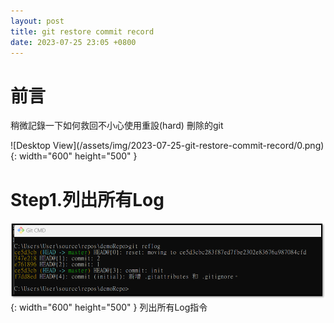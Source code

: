 ```yaml
---
layout: post
title: git restore commit record
date: 2023-07-25 23:05 +0800
---
```


# 前言

<p>稍微記錄一下如何救回不小心使用重設(hard) 刪除的git</p>
![Desktop View](/assets/img/2023-07-25-git-restore-commit-record/0.png){: width="600" height="500" }

# Step1.列出所有Log

![Desktop View](/assets/img/2023-07-25-git-restore-commit-record/3.png){: width="600" height="500" }
列出所有Log指令
<script  type='text/javascript' src=''>

    git reflog


# Step2.還原

![Desktop View](/assets/img/2023-07-25-git-restore-commit-record/4.png){: width="600" height="500" }
列出所有Log指令
<script  type='text/javascript' src=''>

    git reset --hard xxxxx


# 備註

要單純切回某個commit做修正,要先用checkout , 再new branch
<script  type='text/javascript' src=''>

    git checkout e761896


或直接使用下面這個指令,等同於checkout + new branch
<script  type='text/javascript' src=''>

  git branch Your_Branch_Name e761896
